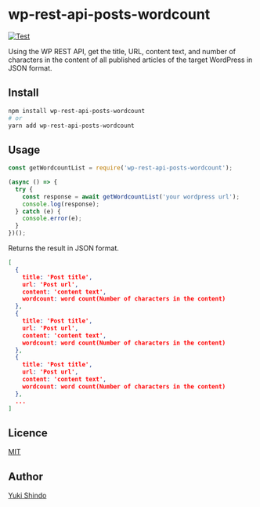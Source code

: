 # wp-rest-api-posts-wordcount

[![Test](https://github.com/shinshin86/wp-rest-api-posts-wordcount/actions/workflows/test.yml/badge.svg)](https://github.com/shinshin86/wp-rest-api-posts-wordcount/actions/workflows/test.yml)

Using the WP REST API, get the title, URL, content text, and number of characters in the content of all published articles of the target WordPress in JSON format.

## Install

```sh
npm install wp-rest-api-posts-wordcount
# or
yarn add wp-rest-api-posts-wordcount
```

## Usage

```javascript
const getWordcountList = require('wp-rest-api-posts-wordcount');

(async () => {
  try {
    const response = await getWordcountList('your wordpress url');
    console.log(response);
  } catch (e) {
    console.error(e);
  }
})();
```

Returns the result in JSON format.

```json
[
  {
    title: 'Post title',
    url: 'Post url',
    content: 'content text',
    wordcount: word count(Number of characters in the content)
  },
  {
    title: 'Post title',
    url: 'Post url',
    content: 'content text',
    wordcount: word count(Number of characters in the content)
  },
  {
    title: 'Post title',
    url: 'Post url',
    content: 'content text',
    wordcount: word count(Number of characters in the content)
  },
  ...
]
```

## Licence

[MIT](https://github.com/shinshin86/wp-rest-api-posts-wordcount/blob/main/LICENSE)

## Author

[Yuki Shindo](https://shinshin86.com)
